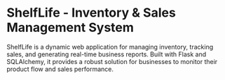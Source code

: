 # ShelfLife - Inventory & Sales Management System

ShelfLife is a dynamic web application for managing inventory, tracking sales, and generating real-time business reports. Built with Flask and SQLAlchemy, it provides a robust solution for businesses to monitor their product flow and sales performance.
